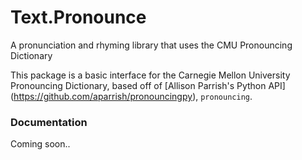 # Text.Pronounce
A pronunciation and rhyming library that uses the CMU Pronouncing Dictionary

This package is a basic interface for the Carnegie Mellon University Pronouncing Dictionary, based off of [Allison Parrish's Python API]
(https://github.com/aparrish/pronouncingpy), `pronouncing`. 

### Documentation
Coming soon..
